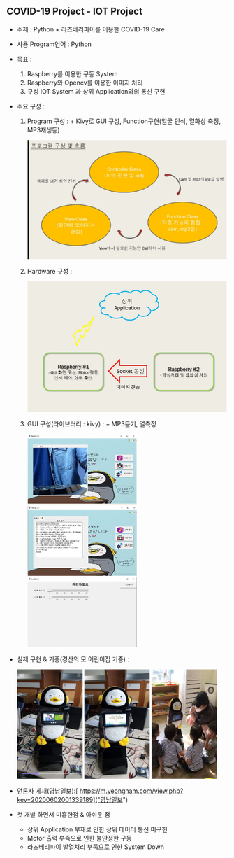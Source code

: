 ## COVID-19 Project - IOT Project

- 주제 : Python + 라즈베리파이를 이용한 COVID-19 Care
- 사용 Program언어 : Python
- 목표 : 
    1. Raspberry를 이용한 구동 System
    2. Raspberry와 Opencv를 이용한 이미지 처리
    3. 구성 IOT System 과 상위 Application와의 통신 구현
  
- 주요 구성 :
    1. Program 구성 :
      + Kivy로 GUI 구성, Function구현(얼굴 인식, 열화상 측정, MP3재생등)
    
          <img src = "https://github.com/disco87/covid-19Project/blob/master/MD-images/flow.JPG" width="500">

    2. Hardware 구성 :
      
          <img src = "https://github.com/disco87/covid-19Project/blob/master/MD-images/hardwareflow.JPG" width="500">
        
    3. GUI 구성(라이브러리 : kivy) :
      + MP3듣기, 열측정
    
          <img src = "https://github.com/disco87/covid-19Project/blob/master/MD-images/screen1.JPG" width="250">    <img src = "https://github.com/disco87/covid-19Project/blob/master/MD-images/screen2.JPG" width="250">      <img src = "https://github.com/disco87/covid-19Project/blob/master/MD-images/screen3.JPG" width="250">  
        
- 실제 구현 & 기증(경산의 모 어린이집 기증) :

    <img src = "https://github.com/disco87/covid-19Project/blob/master/MD-images/p1.jpg" width="150" height="250">   <img src = "https://github.com/disco87/covid-19Project/blob/master/MD-images/p2.jpg" width="150" height="250">   <img src = "https://github.com/disco87/covid-19Project/blob/master/MD-images/people.JPG" width="150" height="250">


- 언론사 게재(영남일보):[
https://m.yeongnam.com/view.php?key=20200602001339189]("영남일보")

- 첫 개발 하면서 미흡한점 & 아쉬운 점
  + 상위 Application 부재로 인한 상위 데이터 통신 미구현
  + Motor 출력 부족으로 인한 불안정한 구동
  + 라즈베리파이 발열처리 부족으로 인한 System Down
  




